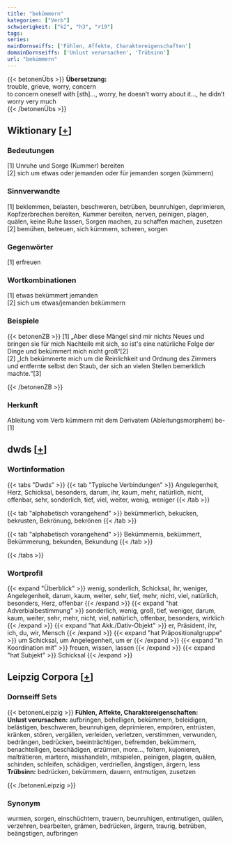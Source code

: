 ```yaml
---
title: "bekümmern"
kategorien: ["Verb"]
schwierigkeit: ["k2", "h3", "r19"]
tags:
series:
mainDornseiffs: ['Fühlen, Affekte, Charaktereigenschaften']
domainDornseiffs: ['Unlust verursachen', 'Trübsinn']
url: "bekümmern"
---
```


{{< betonenÜbs >}}
**Übersetzung:**  
trouble, grieve, worry, concern  
to concern oneself with [sth]..., worry, he doesn’t worry about it..., he didn’t worry very much  
{{< /betonenÜbs >}}

## Wiktionary [[+](https://de.wiktionary.org/wiki/bekümmern)]

### Bedeutungen
[1] Unruhe und Sorge (Kummer) bereiten  
[2] sich um etwas oder jemanden oder für jemanden sorgen (kümmern)  

### Sinnverwandte
[1] beklemmen, belasten, beschweren, betrüben, beunruhigen, deprimieren, Kopfzerbrechen bereiten, Kummer bereiten, nerven, peinigen, plagen, quälen, keine Ruhe lassen, Sorgen machen, zu schaffen machen, zusetzen  
[2] bemühen, betreuen, sich kümmern, scheren, sorgen  

### Gegenwörter
[1] erfreuen  

### Wortkombinationen
[1] etwas bekümmert jemanden  
[2] sich um etwas/jemanden bekümmern  

### Beispiele
{{< betonenZB >}}
[1] „Aber diese Mängel sind mir nichts Neues und bringen sie für mich Nachteile mit sich, so ist's eine natürliche Folge der Dinge und bekümmert mich nicht groß“[2]  
[2] „Ich bekümmerte mich um die Reinlichkeit und Ordnung des Zimmers und entfernte selbst den Staub, der sich an vielen Stellen bemerklich machte.“[3]  

{{< /betonenZB >}}
### Herkunft
Ableitung vom Verb kümmern mit dem Derivatem (Ableitungsmorphem) be-[1]  



## dwds [[+](https://www.dwds.de/wb/bekümmern)]

### Wortinformation
{{< tabs "Dwds" >}}
{{< tab "Typische Verbindungen" >}}
Angelegenheit, Herz, Schicksal, besonders, darum, ihr, kaum, mehr, natürlich, nicht, offenbar, sehr, sonderlich, tief, viel, weiter, wenig, weniger
{{< /tab >}}

{{< tab "alphabetisch vorangehend" >}}
bekümmerlich, bekucken, bekrusten, Bekrönung, bekrönen
{{< /tab >}}

{{< tab "alphabetisch vorangehend" >}}
Bekümmernis, bekümmert, Bekümmerung, bekunden, Bekundung
{{< /tab >}}

{{< /tabs >}}

### Wortprofil
{{< expand "Überblick" >}} wenig, sonderlich, Schicksal, ihr, weniger, Angelegenheit, darum, kaum, weiter, sehr, tief, mehr, nicht, viel, natürlich, besonders, Herz, offenbar {{< /expand >}}
{{< expand "hat Adverbialbestimmung" >}} sonderlich, wenig, groß, tief, weniger, darum, kaum, weiter, sehr, mehr, nicht, viel, natürlich, offenbar, besonders, wirklich {{< /expand >}}
{{< expand "hat Akk./Dativ-Objekt" >}} er, Präsident, ihr, ich, du, wir, Mensch {{< /expand >}}
{{< expand "hat Präpositionalgruppe" >}} um Schicksal, um Angelegenheit, um er {{< /expand >}}
{{< expand "in Koordination mit" >}} freuen, wissen, lassen {{< /expand >}}
{{< expand "hat Subjekt" >}} Schicksal {{< /expand >}}

## Leipzig Corpora [[+](https://corpora.uni-leipzig.de/en/res?word=bekümmern&corpusId=deu_newscrawl-public_2018)]

### Dornseiff Sets
{{< betonenLeipzig >}}
**Fühlen, Affekte, Charaktereigenschaften:**  
**Unlust verursachen:** aufbringen, behelligen, bekümmern, beleidigen, belästigen, beschweren, beunruhigen, deprimieren, empören, entrüsten, kränken, stören, vergällen, verleiden, verletzen, verstimmen, verwunden, bedrängen, bedrücken, beeinträchtigen, befremden, bekümmern, benachteiligen, beschädigen, erzürnen, more..., foltern, kujonieren, malträtieren, martern, misshandeln, mitspielen, peinigen, plagen, quälen, schinden, schleifen, schädigen, verdrießen, ängstigen, ärgern, less  
**Trübsinn:** bedrücken, bekümmern, dauern, entmutigen, zusetzen  

{{< /betonenLeipzig >}}

### Synonym
wurmen, sorgen, einschüchtern, trauern, beunruhigen, entmutigen, quälen, verzehren, bearbeiten, grämen, bedrücken, ärgern, traurig, betrüben, beängstigen, aufbringen

